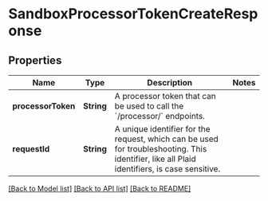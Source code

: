 # SandboxProcessorTokenCreateResponse

## Properties
Name | Type | Description | Notes
------------ | ------------- | ------------- | -------------
**processorToken** | **String** | A processor token that can be used to call the &#x60;/processor/&#x60; endpoints. | 
**requestId** | **String** | A unique identifier for the request, which can be used for troubleshooting. This identifier, like all Plaid identifiers, is case sensitive. | 

[[Back to Model list]](../README.md#documentation-for-models) [[Back to API list]](../README.md#documentation-for-api-endpoints) [[Back to README]](../README.md)


